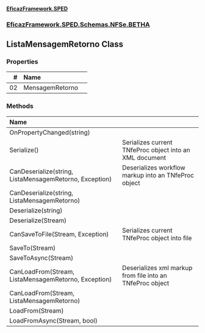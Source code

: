 #### [EficazFramework.SPED](EficazFrameworkSPED.md 'EficazFramework SPED')
### [EficazFramework.SPED.Schemas.NFSe.BETHA](EficazFramework.SPED.Schemas.NFSe.BETHA.md 'EficazFramework.SPED.Schemas.NFSe.BETHA')

## ListaMensagemRetorno Class
### Properties

| # | Name | |
| ---: | :--- | :--- |
| 02 | MensagemRetorno |  |
### Methods

| Name | |
| :--- | :--- |
| OnPropertyChanged(string) |  |
| Serialize() | Serializes current TNfeProc object into an XML document |
| CanDeserialize(string, ListaMensagemRetorno, Exception) | Deserializes workflow markup into an TNfeProc object |
| CanDeserialize(string, ListaMensagemRetorno) |  |
| Deserialize(string) |  |
| Deserialize(Stream) |  |
| CanSaveToFile(Stream, Exception) | Serializes current TNfeProc object into file |
| SaveTo(Stream) |  |
| SaveToAsync(Stream) |  |
| CanLoadFrom(Stream, ListaMensagemRetorno, Exception) | Deserializes xml markup from file into an TNfeProc object |
| CanLoadFrom(Stream, ListaMensagemRetorno) |  |
| LoadFrom(Stream) |  |
| LoadFromAsync(Stream, bool) |  |
